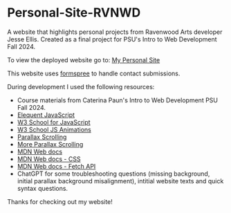 # Personal-Site-RVNWD

A website that highlights personal projects from Ravenwood Arts developer Jesse Ellis. Created as a final project for PSU's Intro to Web Development Fall 2024.

To view the deployed website go to: [My Personal Site](https://theravenwoodarts.github.io/Personal-Site-RVNWD/)

This website uses [formspree](https://formspree.io/) to handle contact submissions.

During development I used the following resources:

- Course materials from Caterina Paun's Intro to Web Development PSU Fall 2024.
- [Elequent JavaScript](https://eloquentjavascript.net/)
- [W3 School for JavaScript](https://www.w3schools.com/js/default.asp)
- [W3 School JS Animations](https://www.w3schools.com/howto/howto_js_animate.asp)
- [Parallax Scrolling](https://www.youtube.com/watch?v=AjFc5rU5_Lw)
- [More Parallax Scrolling](https://www.youtube.com/watch?v=Dxm6EwvQIl8)
- [MDN Web docs](https://developer.mozilla.org/en-US/docs/Web/API/Window/requestAnimationFrame)
- [MDN Web docs - CSS](https://developer.mozilla.org/en-US/docs/Web/CSS)
- [MDN Web docs - Fetch API](https://developer.mozilla.org/en-US/docs/Web/API/Fetch_API/Using_Fetch)
- ChatGPT for some troubleshooting questions (missing background, initial parallax background misalignment), intitial website texts and quick syntax questions.

Thanks for checking out my website!
